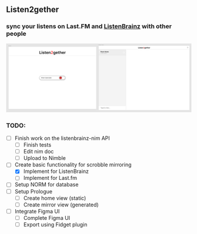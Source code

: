 ## Listen2gether
### sync your listens on Last.FM and [ListenBrainz](listenbrainz.org) with other people

![Current state of the Figma UI](docs/UIdraft.png)

### TODO:
- [ ] Finish work on the listenbrainz-nim API
  - [ ] Finish tests
  - [ ] Edit nim doc
  - [ ] Upload to Nimble
- [ ] Create basic functionality for scrobble mirroring
  - [x] Implement for ListenBrainz
  - [ ] Implement for Last.fm
- [ ] Setup NORM for database 
- [ ] Setup Prologue
  - [ ] Create home view (static)
  - [ ] Create mirror view (generated)
- [ ] Integrate Figma UI
  - [ ] Complete Figma UI
  - [ ] Export using Fidget plugin
